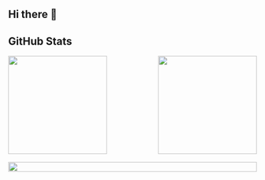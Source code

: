 ## Hi there 👋

## GitHub Stats

 <div style="display: flex; flex-direction: column; flex; gap: 1rem;">
    <div style="display: flex; flex-direction: row; flex; gap: 1rem; justify-content: space-between;">
        <img height=200 src="https://github-readme-stats-amber-kappa-46.vercel.app/api?username=pellia&show_icons=github&hide_icon=true" />
        <img height=200 src="https://github-readme-stats-amber-kappa-46.vercel.app/api/top-langs?username=pellia&layout=compact&langs_count=6&card_width=300" />
    </div>
    <img style="width: 100%" src="https://streak-stats.demolab.com?user=pellia&mode=daily&card_width=700&card_height=200)">
 </div>

<!-- ## Weekly Development Activity

[![Weekly Development Activity](https://github-readme-stats-amber-kappa-46.vercel.app/api/wakatime?username=pellia)](https://github.com/pellia/github-readme-stats) -->
